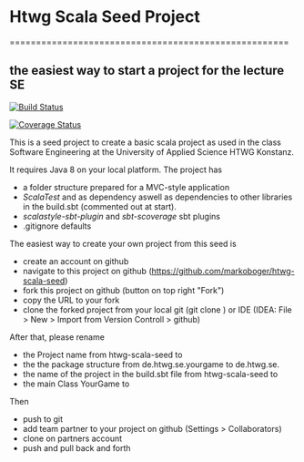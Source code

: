 # Htwg Scala Seed Project 
=====================================================
## the easiest way to start a project for the lecture SE
[![Build Status](https://travis-ci.org/TomGeorgi/Chess.svg?branch=Dev)](https://travis-ci.org/TomGeorgi/Chess)

[![Coverage Status](https://coveralls.io/repos/github/TomGeorgi/Chess/badge.svg?branch=Dev)](https://coveralls.io/github/TomGeorgi/Chess?branch=Dev)

This is a seed project to create a basic scala project as used in the
class Software Engineering at the University of Applied Science HTWG Konstanz.

It requires Java 8 on your local platform.
The project has
* a folder structure prepared for a MVC-style application
* *ScalaTest* and as dependency aswell as dependencies to other libraries in the build.sbt (commented out at start).
* *scalastyle-sbt-plugin* and *sbt-scoverage* sbt plugins
* .gitignore defaults

The easiest way to create your own project from this seed is
* create an account on github
* navigate to this project on github (https://github.com/markoboger/htwg-scala-seed)
* fork this project on github (button on top right "Fork")
* copy the URL to your fork
* clone the forked project from your local git (git clone <URL>) or IDE (IDEA: File > New > Import from Version Controll > github)

After that, please rename
* the Project name from htwg-scala-seed to <your game name>
* the the package structure from de.htwg.se.yourgame to de.htwg.se.<your game name>
* the name of the project in the build.sbt file from htwg-scala-seed to <your game name>
* the main Class YourGame to <YourGameName>

Then
* push to git
* add team partner to your project on github (Settings > Collaborators)
* clone on partners account
* push and pull back and forth


